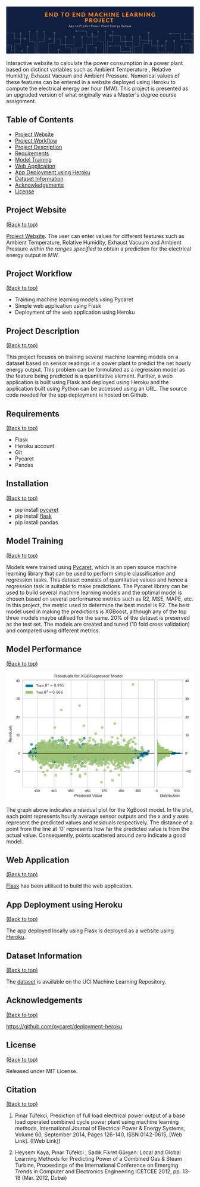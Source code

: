 
![Alt text](Banner-2.png?raw=true "Title")

Interactive website to calculate the power consumption in a power plant based on distinct variables such as Ambient Temperature , Relative Humidity, Exhaust Vacuum  and Ambient Pressure. Numerical values of these features can be entered in a website deployed using Heroku to compute the electrical energy per hour (MW). This project is presented as an upgraded version of what originally was a Master's degree course assignment.

## Table of Contents 

- [Project Website](#project-website)
- [Project Workflow](#project-workflow)
- [Project Description](#project-description)
- [Requirements](#requirements)
- [Model Training](#model-training)
- [Web Application](#web-application)
- [App Deployment using Heroku](#app-deployment-using-heroku)
- [Dataset Information](#dataset-information)
- [Acknowledgements](#acknowledgements)
- [License](#license)


## Project Website 

[(Back to top)](#table-of-contents)

[Project Website](https://pycaret-power.herokuapp.com/predict). The user can enter values for different features such as Ambient Temperature, Relative Humidity, Exhaust Vacuum and Ambient Pressure *within the ranges specified* to obtain a prediction for the electrical energy output in MW.  


## Project Workflow 

[(Back to top)](#table-of-contents)

  - Training machine learning models using Pycaret
  - Simple web application using Flask
  - Deployment of the web application using Heroku 

## Project Description 

[(Back to top)](#table-of-contents)

This project focuses on training several machine learning models on a dataset based on sensor readings in a power plant to predict the net hourly energy output. This problem can be formulated as a regression model as the feature being predicted is a quantitative element. Further, a web application is built using Flask and  deployed using Heroku and the application built using Python can be accessed using an URL. The source code needed for the app deployment is hosted on Github.

## Requirements 

[(Back to top)](#table-of-contents)

- Flask 
- Heroku account
- Git
- Pycaret
- Pandas

## Installation

[(Back to top)](#table-of-contents)

- pip install [pycaret](https://pycaret.org/install/)
- pip install [flask](https://pypi.org/project/Flask/)
- pip install pandas

## Model Training 

[(Back to top)](#table-of-contents)

Models were trained using [Pycaret](https://pycaret.org/guide/), which is an open source machine learning library that can be used to perform simple classification and regression tasks. This dataset consists of quantitative values and hence a regression task is suitable to make predictions. The Pycaret library can be used to build several machine learning models and the optimal model is chosen based on several performance metrics such as R2, MSE, MAPE, etc. In this project, the metric used to determine the best model is R2. The best model used in making the predictions is XGBoost, although any of the top three models maybe utilised for the same. 20% of the dataset is preserved as the test set. 
The models are created and tuned (10 fold cross validation) and compared using different metrics.

## Model Performance

[(Back to top)](#table-of-contents)

![Alt text](ResPlot.png?raw=true "Title")

The graph above indicates a residual plot for the XgBoost model. In the plot, each point represents hourly average sensor outputs and the x and y axes represent the predicted values and residuals respectively. The distance of a point from the line at '0' represents how far the predicted value is from the actual value. Consequently, points scattered around zero indicate a good model. 

## Web Application

[(Back to top)](#table-of-contents)

[Flask](https://flask.palletsprojects.com/en/1.1.x/) has been utilised to build the web application. 

## App Deployment using Heroku

[(Back to top)](#table-of-contents)

The app deployed locally using Flask is deployed as a website using [Heroku](https://www.heroku.com).

## Dataset Information

[(Back to top)](#table-of-contents)

The [dataset](https://archive.ics.uci.edu/ml/datasets/Combined+Cycle+Power+Plant#) is available on the UCI Machine Learning Repository.

## Acknowledgements

[(Back to top)](#table-of-contents)

 https://github.com/pycaret/deployment-heroku

## License

[(Back to top)](#table-of-contents)

Released under MIT License.

## Citation 

[(Back to top)](#table-of-contents)

1. Pınar Tüfekci, Prediction of full load electrical power output of a base load operated combined cycle power plant using machine learning methods, International Journal of Electrical Power & Energy Systems, Volume 60, September 2014, Pages 126-140, ISSN 0142-0615, [Web Link].
([Web Link])

2. Heysem Kaya, Pınar Tüfekci , Sadık Fikret Gürgen: Local and Global Learning Methods for Predicting Power of a Combined Gas & Steam Turbine, Proceedings of the International Conference on Emerging Trends in Computer and Electronics Engineering ICETCEE 2012, pp. 13-18 (Mar. 2012, Dubai)

